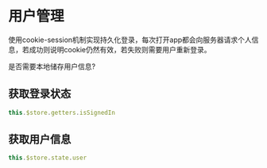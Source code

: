 # 用户管理

使用cookie-session机制实现持久化登录，每次打开app都会向服务器请求个人信息，若成功则说明cookie仍然有效，若失败则需要用户重新登录。

是否需要本地储存用户信息?

## 获取登录状态

```javascript
this.$store.getters.isSignedIn
```

## 获取用户信息

```javascript
this.$store.state.user
```

